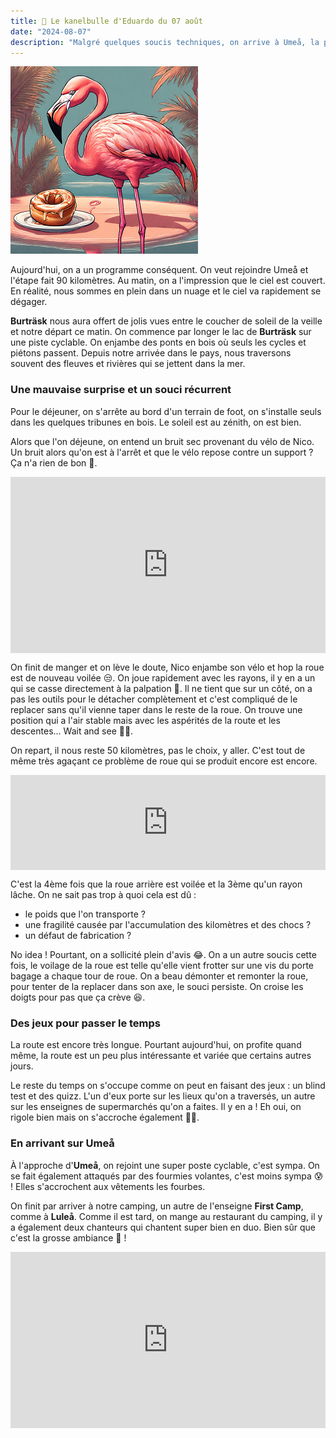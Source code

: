 ```yaml
---
title: 🥮 Le kanelbulle d'Eduardo du 07 août
date: "2024-08-07"
description: "Malgré quelques soucis techniques, on arrive à Umeå, la plus grande ville du Nord de la Suède !"
---
```


![Kanelbullar d'Eduardo](../kanelbullar_eduardo.png)

Aujourd'hui, on a un programme conséquent. On veut rejoindre Umeå et l'étape fait 90 kilomètres. Au matin, on a l'impression que le ciel est couvert. En réalité, nous sommes en plein dans un nuage et le ciel va rapidement se dégager. 

**Burträsk** nous aura offert de jolis vues entre le coucher de soleil de la veille et notre départ ce matin. On commence par longer le lac de **Burträsk** sur une piste cyclable. On enjambe des ponts en bois où seuls les cycles et piétons passent. Depuis notre arrivée dans le pays, nous traversons souvent des fleuves et rivières qui se jettent dans la mer.

### Une mauvaise surprise et un souci récurrent 
Pour le déjeuner, on s'arrête au bord d'un terrain de foot, on s'installe seuls dans les quelques tribunes en bois. Le soleil est au zénith, on est bien.

Alors que l'on déjeune, on entend un bruit sec provenant du vélo de Nico. Un bruit alors qu'on est à l'arrêt et que le vélo repose contre un support ? Ça n'a rien de bon 🤨.

<div style="width: 100%; height: 0; position: relative; padding-bottom: 56%;"><iframe src="https://giphy.com/embed/4cuyucPeVWbNS" style="top: 0; left: 0; width: 100%; height: 100%; position: absolute; border: 0;" allowfullscreen scrolling="no" allow="encrypted-media;" class="giphy-embed"></iframe></div>

On finit de manger et on lève le doute, Nico enjambe son vélo et hop la roue est de nouveau voilée 😒. On joue rapidement avec les rayons, il y en a un qui se casse directement à la palpation 🫣. Il ne tient que sur un côté, on a pas les outils pour le détacher complètement et c'est compliqué de le replacer sans qu'il vienne taper dans le reste de la roue. On trouve une position qui a l'air stable mais avec les aspérités de la route et les descentes... Wait and see 🙏🏼.

On repart, il nous reste 50 kilomètres, pas le choix, y aller. C'est tout de même très agaçant ce problème de roue qui se produit encore est encore. 

<div style="left: 0; width: 100%; height: 152px; position: relative;"><iframe src="https://open.spotify.com/embed/track/23PqxkDoz1hHEKg0PHRZGv?utm_source=oembed" style="top: 0; left: 0; width: 100%; height: 100%; position: absolute; border: 0;" allowfullscreen allow="clipboard-write; encrypted-media; fullscreen; picture-in-picture;"></iframe></div>

C'est la 4ème fois que la roue arrière est voilée et la 3ème qu'un rayon lâche. On ne sait pas trop à quoi cela est dû :
- le poids que l'on transporte ?
- une fragilité causée par l'accumulation des kilomètres et des chocs ?
- un défaut de fabrication ?

No idea ! Pourtant, on a sollicité plein d'avis 😂. On a un autre soucis cette fois, le voilage de la roue est telle qu'elle vient frotter sur une vis du porte bagage a chaque tour de roue. On a beau démonter et remonter la roue, pour tenter de la replacer dans son axe, le souci persiste. On croise les doigts pour pas que ça crève 😆. 

### Des jeux pour passer le temps
La route est encore très longue. Pourtant aujourd'hui, on profite quand même, la route est un peu plus intéressante et variée que certains autres jours.

Le reste du temps on s'occupe comme on peut en faisant des jeux : un blind test et des quizz. L'un d'eux porte sur les lieux qu'on a traversés, un autre sur les enseignes de supermarchés qu'on a faites. Il y en a ! Eh oui, on rigole bien mais on s'accroche également 👌🏼.

### En arrivant sur Umeå 
À l'approche d'**Umeå**, on rejoint une super poste cyclable, c'est sympa. On se fait également attaqués par des fourmies volantes, c'est moins sympa 😰 ! Elles s'accrochent aux vêtements les fourbes.

On finit par arriver à notre camping, un autre de l'enseigne **First Camp**, comme à **Luleå**. Comme il est tard, on mange au restaurant du camping, il y a également deux chanteurs qui chantent super bien en duo. Bien sûr que c'est la grosse ambiance 🤩 !

<div style="width: 100%; height: 0; position: relative; padding-bottom: 56%;"><iframe src="https://giphy.com/embed/jC1zKGLmfVYXDEgUii" style="top: 0; left: 0; width: 100%; height: 100%; position: absolute; border: 0;" allowfullscreen scrolling="no" allow="encrypted-media;" class="giphy-embed"></iframe></div> 